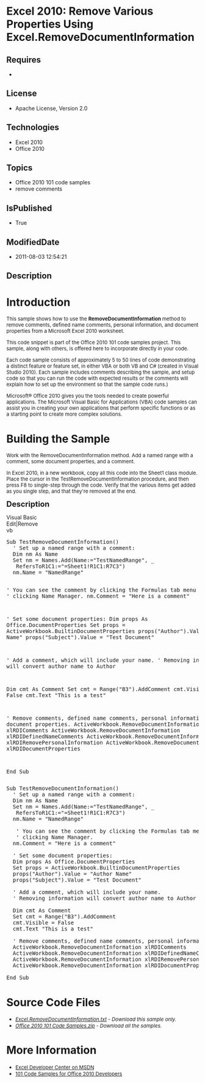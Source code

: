 # Excel 2010: Remove Various Properties Using Excel.RemoveDocumentInformation
## Requires
* 
## License
* Apache License, Version 2.0
## Technologies
* Excel 2010
* Office 2010
## Topics
* Office 2010 101 code samples
* remove comments
## IsPublished
* True
## ModifiedDate
* 2011-08-03 12:54:21
## Description

<h1>Introduction</h1>
<p><span style="font-size:small">This sample shows how to use the <strong>RemoveDocumentInformation
</strong>method to remove comments, defined name comments, personal information, and document properties from a Microsoft Excel 2010 worksheet.</span></p>
<p><span style="font-size:small">This code snippet is part of the Office 2010 101 code samples project. This sample, along with others, is offered here to incorporate directly in your code.</span></p>
<p><span style="font-size:small">Each code sample consists of approximately 5 to 50 lines of code demonstrating a distinct feature or feature set, in either VBA or both VB and C# (created in Visual Studio 2010). Each sample includes comments describing the
 sample, and setup code so that you can run the code with expected results or the comments will explain how to set up the environment so that the sample code runs.)</span></p>
<p><span style="font-size:small">Microsoft&reg; Office 2010 gives you the tools needed to create powerful applications. The Microsoft Visual Basic for Applications (VBA) code samples can assist you in creating your own applications that perform specific functions
 or as a starting point to create more complex solutions.</span></p>
<h1><span>Building the Sample</span></h1>
<p><span style="font-size:small">Work with the RemoveDocumentInformation method. Add a named range with a comment, some document properties, and a comment.</span></p>
<p><span style="font-size:small">In Excel 2010, in a new workbook, copy all this code into the Sheet1 class module. Place the cursor in the TestRemoveDocumentInformation procedure, and then press F8 to single-step through the code. Verify that the various items
 get added as you single step, and that they're removed at the end.</span></p>
<p><span style="font-size:20px; font-weight:bold">Description</span></p>
<div class="scriptcode">
<div class="pluginEditHolder" pluginCommand="mceScriptCode">
<div class="title"><span>Visual Basic</span></div>
<div class="pluginLinkHolder"><span class="pluginEditHolderLink">Edit</span>|<span class="pluginRemoveHolderLink">Remove</span></div>
<span class="hidden">vb</span>
<pre class="hidden">Sub TestRemoveDocumentInformation()
  ' Set up a named range with a comment:
  Dim nm As Name
  Set nm = Names.Add(Name:=&quot;TestNamedRange&quot;, _
   RefersToR1C1:=&quot;=Sheet1!R1C1:R7C3&quot;)
  nm.Name = &quot;NamedRange&quot;

   ' You can see the comment by clicking the Formulas tab menu and then 
   ' clicking Name Manager.
  nm.Comment = &quot;Here is a comment&quot;
 
  ' Set some document properties:
  Dim props As Office.DocumentProperties
  Set props = ActiveWorkbook.BuiltinDocumentProperties
  props(&quot;Author&quot;).Value = &quot;Author Name&quot;
  props(&quot;Subject&quot;).Value = &quot;Test Document&quot;
 
  ' Add a comment, which will include your name.
  ' Removing information will convert author name to Author
 
  Dim cmt As Comment
  Set cmt = Range(&quot;B3&quot;).AddComment
  cmt.Visible = False
  cmt.Text &quot;This is a test&quot;

  ' Remove comments, defined name comments, personal information, and document properties.
  ActiveWorkbook.RemoveDocumentInformation xlRDIComments
  ActiveWorkbook.RemoveDocumentInformation xlRDIDefinedNameComments
  ActiveWorkbook.RemoveDocumentInformation xlRDIRemovePersonalInformation
  ActiveWorkbook.RemoveDocumentInformation xlRDIDocumentProperties
 
End Sub</pre>
<div class="preview">
<pre class="vb"><span class="visualBasic__keyword">Sub</span>&nbsp;TestRemoveDocumentInformation()&nbsp;
&nbsp;&nbsp;<span class="visualBasic__com">'&nbsp;Set&nbsp;up&nbsp;a&nbsp;named&nbsp;range&nbsp;with&nbsp;a&nbsp;comment:</span>&nbsp;
&nbsp;&nbsp;<span class="visualBasic__keyword">Dim</span>&nbsp;nm&nbsp;<span class="visualBasic__keyword">As</span>&nbsp;Name&nbsp;
&nbsp;&nbsp;<span class="visualBasic__keyword">Set</span>&nbsp;nm&nbsp;=&nbsp;Names.Add(Name:=<span class="visualBasic__string">&quot;TestNamedRange&quot;</span>,&nbsp;_&nbsp;
&nbsp;&nbsp;&nbsp;RefersToR1C1:=<span class="visualBasic__string">&quot;=Sheet1!R1C1:R7C3&quot;</span>)&nbsp;
&nbsp;&nbsp;nm.Name&nbsp;=&nbsp;<span class="visualBasic__string">&quot;NamedRange&quot;</span>&nbsp;
&nbsp;
&nbsp;&nbsp;&nbsp;<span class="visualBasic__com">'&nbsp;You&nbsp;can&nbsp;see&nbsp;the&nbsp;comment&nbsp;by&nbsp;clicking&nbsp;the&nbsp;Formulas&nbsp;tab&nbsp;menu&nbsp;and&nbsp;then&nbsp;</span>&nbsp;
&nbsp;&nbsp;&nbsp;<span class="visualBasic__com">'&nbsp;clicking&nbsp;Name&nbsp;Manager.</span>&nbsp;
&nbsp;&nbsp;nm.Comment&nbsp;=&nbsp;<span class="visualBasic__string">&quot;Here&nbsp;is&nbsp;a&nbsp;comment&quot;</span>&nbsp;
&nbsp;&nbsp;
&nbsp;&nbsp;<span class="visualBasic__com">'&nbsp;Set&nbsp;some&nbsp;document&nbsp;properties:</span>&nbsp;
&nbsp;&nbsp;<span class="visualBasic__keyword">Dim</span>&nbsp;props&nbsp;<span class="visualBasic__keyword">As</span>&nbsp;Office.DocumentProperties&nbsp;
&nbsp;&nbsp;<span class="visualBasic__keyword">Set</span>&nbsp;props&nbsp;=&nbsp;ActiveWorkbook.BuiltinDocumentProperties&nbsp;
&nbsp;&nbsp;props(<span class="visualBasic__string">&quot;Author&quot;</span>).Value&nbsp;=&nbsp;<span class="visualBasic__string">&quot;Author&nbsp;Name&quot;</span>&nbsp;
&nbsp;&nbsp;props(<span class="visualBasic__string">&quot;Subject&quot;</span>).Value&nbsp;=&nbsp;<span class="visualBasic__string">&quot;Test&nbsp;Document&quot;</span>&nbsp;
&nbsp;&nbsp;
&nbsp;&nbsp;<span class="visualBasic__com">'&nbsp;Add&nbsp;a&nbsp;comment,&nbsp;which&nbsp;will&nbsp;include&nbsp;your&nbsp;name.</span>&nbsp;
&nbsp;&nbsp;<span class="visualBasic__com">'&nbsp;Removing&nbsp;information&nbsp;will&nbsp;convert&nbsp;author&nbsp;name&nbsp;to&nbsp;Author</span>&nbsp;
&nbsp;&nbsp;
&nbsp;&nbsp;<span class="visualBasic__keyword">Dim</span>&nbsp;cmt&nbsp;<span class="visualBasic__keyword">As</span>&nbsp;Comment&nbsp;
&nbsp;&nbsp;<span class="visualBasic__keyword">Set</span>&nbsp;cmt&nbsp;=&nbsp;Range(<span class="visualBasic__string">&quot;B3&quot;</span>).AddComment&nbsp;
&nbsp;&nbsp;cmt.Visible&nbsp;=&nbsp;<span class="visualBasic__keyword">False</span>&nbsp;
&nbsp;&nbsp;cmt.Text&nbsp;<span class="visualBasic__string">&quot;This&nbsp;is&nbsp;a&nbsp;test&quot;</span>&nbsp;
&nbsp;
&nbsp;&nbsp;<span class="visualBasic__com">'&nbsp;Remove&nbsp;comments,&nbsp;defined&nbsp;name&nbsp;comments,&nbsp;personal&nbsp;information,&nbsp;and&nbsp;document&nbsp;properties.</span>&nbsp;
&nbsp;&nbsp;ActiveWorkbook.RemoveDocumentInformation&nbsp;xlRDIComments&nbsp;
&nbsp;&nbsp;ActiveWorkbook.RemoveDocumentInformation&nbsp;xlRDIDefinedNameComments&nbsp;
&nbsp;&nbsp;ActiveWorkbook.RemoveDocumentInformation&nbsp;xlRDIRemovePersonalInformation&nbsp;
&nbsp;&nbsp;ActiveWorkbook.RemoveDocumentInformation&nbsp;xlRDIDocumentProperties&nbsp;
&nbsp;&nbsp;
<span class="visualBasic__keyword">End</span>&nbsp;<span class="visualBasic__keyword">Sub</span></pre>
</div>
</div>
</div>
<h1><span>Source Code Files</span></h1>
<ul>
<li><em><span style="font-size:small"><a id="25923" href="/site/view/file/25923/1/Excel.RemoveDocumentInformation.txt">Excel.RemoveDocumentInformation.txt</a>&nbsp;- Download this sample only.</span></em>
</li><li><em><span style="font-size:small"><a id="25924" href="/site/view/file/25924/1/Office%202010%20101%20Code%20Samples.zip">Office 2010 101 Code Samples.zip</a>&nbsp;- Download all the samples.
</span></em></li></ul>
<h1>More Information</h1>
<ul>
<li><span style="font-size:small"><a href="http://msdn.microsoft.com/en-us/office/aa905411">Excel Developer Center on MSDN</a></span>
</li><li><span style="font-size:small"><a href="http://msdn.microsoft.com/en-us/office/hh360994">101 Code Samples for Office 2010 Developers</a></span>
</li></ul>

